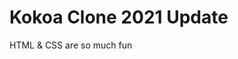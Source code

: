 <!-- 서식이있는 문서를 작성 : markdown(.md) -->

# Kokoa Clone 2021 Update <!--  //제목, 타이틀 -->

HTML & CSS are so much fun
